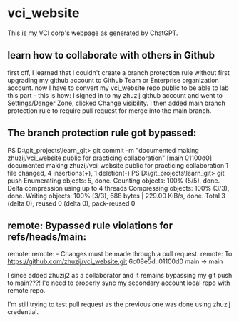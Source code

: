 # vci_website
This is my VCI corp's webpage as generated by ChatGPT.

## learn how to collaborate with others in Github
first off, I learned that I couldn't create a branch protection rule without first upgrading my github account to Github Team or Enterprise organization account.
now I have to convert my vci_website repo public to be able to lab this part - this is how: I signed in to my zhuzij github account and went to Settings/Danger Zone, clicked Change visibility.
I then added main branch protection rule to require pull request for merge into the main branch.

## The branch protection rule got bypassed:
PS D:\git_projects\learn_git> git commit -m "documented making zhuzij/vci_website public for practicing collaboration"
[main 01100d0] documented making zhuzij/vci_website public for practicing collaboration
 1 file changed, 4 insertions(+), 1 deletion(-)
PS D:\git_projects\learn_git> git push
Enumerating objects: 5, done.
Counting objects: 100% (5/5), done.
Delta compression using up to 4 threads
Compressing objects: 100% (3/3), done.
Writing objects: 100% (3/3), 688 bytes | 229.00 KiB/s, done.
Total 3 (delta 0), reused 0 (delta 0), pack-reused 0
## remote: Bypassed rule violations for refs/heads/main:
remote:
remote: - Changes must be made through a pull request.
remote:
To https://github.com/zhuzij/vci_website.git
   6c08e5d..01100d0  main -> main

I since added zhuzij2 as a collaborator and it remains bypassing my git push to main???!
I'd need to properly sync my secondary account local repo with remote repo.

I'm still trying to test pull request as the previous one was done using zhuzij credential.